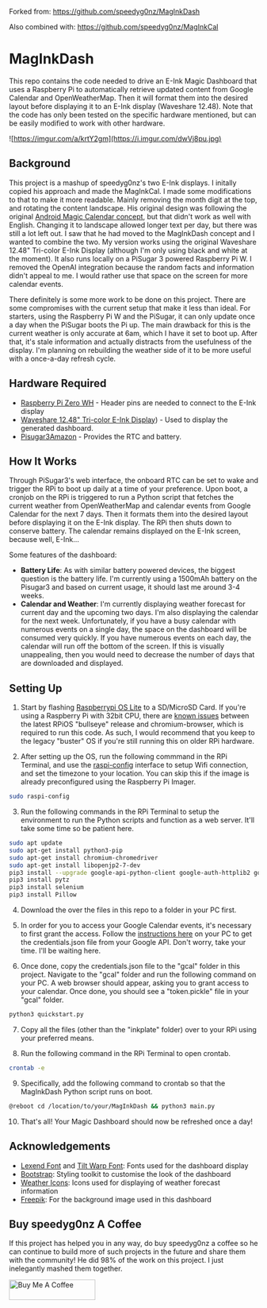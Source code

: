 
Forked from: https://github.com/speedyg0nz/MagInkDash

Also combined with: https://github.com/speedyg0nz/MagInkCal

# MagInkDash
This repo contains the code needed to drive an E-Ink Magic Dashboard that uses a Raspberry Pi to automatically retrieve updated content from Google Calendar and OpenWeatherMap. Then it will format them into the desired layout before displaying it to an E-Ink display (Waveshare 12.48). Note that the code has only been tested on the specific hardware mentioned, but can be easily modified to work with other hardware.

![https://imgur.com/a/krtY2gm](https://i.imgur.com/dwVj8pu.jpg)

## Background

This project is a mashup of speedyg0nz's two E-Ink displays. I initally copied his approach and made the MagInkCal. I made some modifications to that to make it more readable. Mainly removing the month digit at the top, and rotating the content landscape. His original design was following the original [Android Magic Calendar concept](https://www.youtube.com/watch?v=2KDkFgOHZ5I), but that didn't work as well with English. Changing it to landscape allowed longer text per day, but there was still a lot left out. I saw that he had moved to the MagInkDash concept and I wanted to combine the two. My version works using the original Waveshare 12.48" Tri-color E-Ink Display (although I'm only using black and white at the moment). It also runs locally on a PiSugar 3 powered Raspberry Pi W. I removed the OpenAI integration because the random facts and information didn't appeal to me. I would rather use that space on the screen for more calendar events.

There definitely is some more work to be done on this project. There are some compromises with the current setup that make it less than ideal. For starters, using the Raspberry Pi W and the PiSugar, it can only update once a day when the PiSugar boots the Pi up. The main drawback for this is the current weather is only accurate at 6am, which I have it set to boot up. After that, it's stale information and actually distracts from the usefulness of the display. I'm planning on rebuilding the weather side of it to be more useful with a once-a-day refresh cycle.

## Hardware Required
- [Raspberry Pi Zero WH](https://www.raspberrypi.com/news/zero-wh/) - Header pins are needed to connect to the E-Ink display
- [Waveshare 12.48" Tri-color E-Ink Display](https://www.waveshare.com/product/12.48inch-e-paper-module-b.htm)) - Used to display the generated dashboard.
- [Pisugar3](https://www.tindie.com/products/pisugar/pisugar3-battery-for-raspberry-pi-zero/)[Amazon](https://www.amazon.com/dp/B09MJ8SCGD) - Provides the RTC and battery. 


## How It Works
Through PiSugar3's web interface, the onboard RTC can be set to wake and trigger the RPi to boot up daily at a time of your preference. Upon boot, a cronjob on the RPi is triggered to run a Python script that fetches the current weather from OpenWeatherMap and calendar events from Google Calendar for the next 7 days. Then it formats them into the desired layout before displaying it on the E-Ink display. The RPi then shuts down to conserve battery. The calendar remains displayed on the E-Ink screen, because well, E-Ink...

Some features of the dashboard: 
- **Battery Life**: As with similar battery powered devices, the biggest question is the battery life. I'm currently using a 1500mAh battery on the Pisugar3 and based on current usage, it should last me around 3-4 weeks.
- **Calendar and Weather**: I'm currently displaying weather forecast for current day and the upcoming two days. I'm also displaying the calendar for the next week. Unfortunately, if you have a busy calendar with numerous events on a single day, the space on the dashboard will be consumed very quickly. If you have numerous events on each day, the calendar will run off the bottom of the screen. If this is visually unappealing, then you would need to decrease the number of days that are downloaded and displayed.

## Setting Up 

1. Start by flashing [Raspberrypi OS Lite](https://www.raspberrypi.org/software/operating-systems/) to a SD/MicroSD Card. If you're using a Raspberry Pi with 32bit CPU, there are [known issues](https://forums.raspberrypi.com/viewtopic.php?t=323478) between the latest RPiOS "bullseye" release and chromium-browser, which is required to run this code. As such, I would recommend that you keep to the legacy "buster" OS if you're still running this on older RPi hardware.

2. After setting up the OS, run the following commmand in the RPi Terminal, and use the [raspi-config](https://www.raspberrypi.org/documentation/computers/configuration.html) interface to setup Wifi connection, and set the timezone to your location. You can skip this if the image is already preconfigured using the Raspberry Pi Imager.

```bash
sudo raspi-config
```
3. Run the following commands in the RPi Terminal to setup the environment to run the Python scripts and function as a web server. It'll take some time so be patient here.

```bash
sudo apt update
sudo apt-get install python3-pip
sudo apt-get install chromium-chromedriver
sudo apt-get install libopenjp2-7-dev
pip3 install --upgrade google-api-python-client google-auth-httplib2 google-auth-oauthlib
pip3 install pytz
pip3 install selenium
pip3 install Pillow
```
4. Download the over the files in this repo to a folder in your PC first. 

5. In order for you to access your Google Calendar events, it's necessary to first grant the access. Follow the [instructions here](https://developers.google.com/calendar/api/quickstart/python) on your PC to get the credentials.json file from your Google API. Don't worry, take your time. I'll be waiting here.

6. Once done, copy the credentials.json file to the "gcal" folder in this project. Navigate to the "gcal" folder and run the following command on your PC. A web browser should appear, asking you to grant access to your calendar. Once done, you should see a "token.pickle" file in your "gcal" folder.

```bash
python3 quickstart.py
```

7. Copy all the files (other than the "inkplate" folder) over to your RPi using your preferred means. 

8. Run the following command in the RPi Terminal to open crontab.
```bash
crontab -e
```
9. Specifically, add the following command to crontab so that the MagInkDash Python script runs on boot.
```bash
@reboot cd /location/to/your/MagInkDash && python3 main.py
```

10. That's all! Your Magic Dashboard should now be refreshed once a day! 

## Acknowledgements
- [Lexend Font](https://fonts.google.com/specimen/Lexend) and [Tilt Warp Font](https://fonts.google.com/specimen/Tilt+Warp): Fonts used for the dashboard display
- [Bootstrap](https://getbootstrap.com/): Styling toolkit to customise the look of the dashboard
- [Weather Icons](https://erikflowers.github.io/weather-icons/): Icons used for displaying of weather forecast information
- [Freepik](https://www.freepik.com/): For the background image used in this dashboard
  
## Buy speedyg0nz A Coffee
If this project has helped you in any way, do buy speedyg0nz a coffee so he can continue to build more of such projects in the future and share them with the community! He did 98% of the work on this project. I just inelegantly mashed them together.

<a href="https://www.buymeacoffee.com/speedygonz" target="_blank"><img src="https://cdn.buymeacoffee.com/buttons/default-orange.png" alt="Buy Me A Coffee" height="41" width="174"></a>

